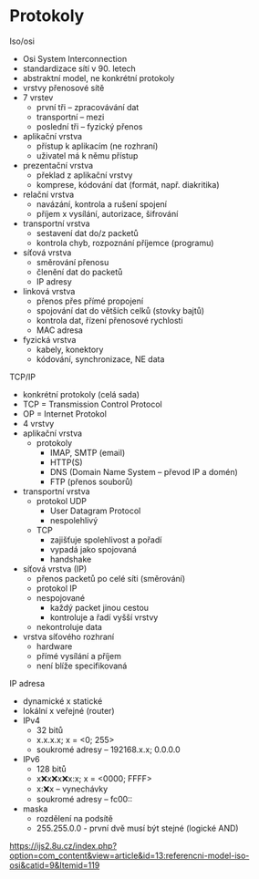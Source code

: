 # Protokoly 
Iso/osi
  - Osi System Interconnection
  - standardizace sítí v 90. letech
  - abstraktní model, ne konkrétní protokoly
  - vrstvy přenosové sítě
  - 7 vrstev
    - první tři – zpracovávání dat
    - transportní – mezi
    - poslední tři – fyzický přenos
  - aplikační vrstva
    - přístup k aplikacím (ne rozhraní)
    - uživatel má k němu přístup
  - prezentační vrstva
    - překlad z aplikační vrstvy
    - komprese, kódování dat (formát, např. diakritika)
  - relační vrstva
    - navázání, kontrola a rušení spojení
    - příjem x vysílání, autorizace, šifrování
  - transportní vrstva
    - sestavení dat do/z packetů
    - kontrola chyb, rozpoznání příjemce (programu)
  - síťová vrstva
    - směrování přenosu
    - členění dat do packetů
    - IP adresy
  - linková vrstva
    - přenos přes přímé propojení
    - spojování dat do větších celků (stovky bajtů)
    - kontrola dat, řízení přenosové rychlosti
    - MAC adresa
  - fyzická vrstva
    - kabely, konektory
    - kódování, synchronizace, NE data

TCP/IP
  - konkrétní protokoly (celá sada)
  - TCP = Transmission Control Protocol
  - OP = Internet Protokol
  - 4 vrstvy
  - aplikační vrstva
    - protokoly
      - IMAP, SMTP (email)
      - HTTP(S)
      - DNS (Domain Name System – převod IP a domén)
      - FTP (přenos souborů)
  - transportní vrstva
    - protokol UDP
      - User Datagram Protocol
      - nespolehlivý
    - TCP
      - zajišťuje spolehlivost a pořadí
      - vypadá jako spojovaná
      - handshake
  - síťová vrstva (IP)
    - přenos packetů po celé síti (směrování)
    - protokol IP
    - nespojované
      - každý packet jinou cestou
      - kontroluje a řadí vyšší vrstvy
    - nekontroluje data
  - vrstva síťového rozhraní
    - hardware
    - přímé vysílání a příjem
    - není blíže specifikovaná

IP adresa
  - dynamické x statické
  - lokální x veřejné (router)
  - IPv4
    - 32 bitů
    - x.x.x.x; x = <0; 255>
    - soukromé adresy – 192168.x.x; 0.0.0.0
  - IPv6
    - 128 bitů
    - x:x:x:x:x:x:x:x; x = <0000; FFFF>
    - x::x:x – vynechávky
    - soukromé adresy – fc00::
  - maska
    - rozdělení na podsítě
    - 255.255.0.0  - první dvě musí být stejné (logické AND)

https://ijs2.8u.cz/index.php?option=com_content&view=article&id=13:referencni-model-iso-osi&catid=9&Itemid=119
